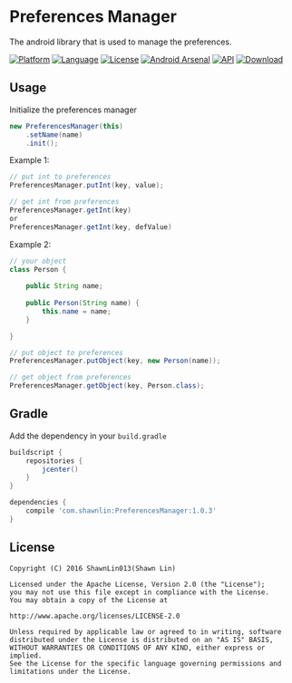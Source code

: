 # Preferences Manager

The android library that is used to manage the preferences.

[![Platform](http://img.shields.io/badge/platform-android-brightgreen.svg?style=flat)](http://developer.android.com/index.html) [![Language](http://img.shields.io/badge/language-java-orange.svg?style=flat)](http://www.oracle.com/technetwork/java/javase/downloads/index.html) [![License](http://img.shields.io/badge/license-apache2.0-lightgrey.svg?style=flat)](http://www.apache.org/licenses/LICENSE-2.0) [![Android Arsenal](https://img.shields.io/badge/Android%20Arsenal-PreferencesManager-green.svg?style=true)](http://android-arsenal.com/details/1/3438) [![API](https://img.shields.io/badge/API-15%2B-blue.svg?style=flat)](https://android-arsenal.com/api?level=15) [![Download](https://api.bintray.com/packages/shawnlin013/maven/number-picker/images/download.svg)](https://bintray.com/shawnlin013/maven/PreferencesManager/_latestVersion)

## Usage

Initialize the preferences manager

```java
new PreferencesManager(this)
    .setName(name)
    .init();
```

Example 1:

```java
// put int to preferences
PreferencesManager.putInt(key, value);

// get int from preferences
PreferencesManager.getInt(key)
or 
PreferencesManager.getInt(key, defValue)
```

Example 2:

```java
// your object
class Person {
    
    public String name;
    
    public Person(String name) {
        this.name = name;
    }

}

// put object to preferences
PreferencesManager.putObject(key, new Person(name));

// get object from preferences
PreferencesManager.getObject(key, Person.class);
```

## Gradle

Add the dependency in your `build.gradle`

```groovy
buildscript {
    repositories {
        jcenter()
    }
}

dependencies {
    compile 'com.shawnlin:PreferencesManager:1.0.3'
}
```

## License

```
Copyright (C) 2016 ShawnLin013(Shawn Lin)

Licensed under the Apache License, Version 2.0 (the "License");
you may not use this file except in compliance with the License.
You may obtain a copy of the License at

http://www.apache.org/licenses/LICENSE-2.0

Unless required by applicable law or agreed to in writing, software
distributed under the License is distributed on an "AS IS" BASIS,
WITHOUT WARRANTIES OR CONDITIONS OF ANY KIND, either express or implied.
See the License for the specific language governing permissions and
limitations under the License.
```